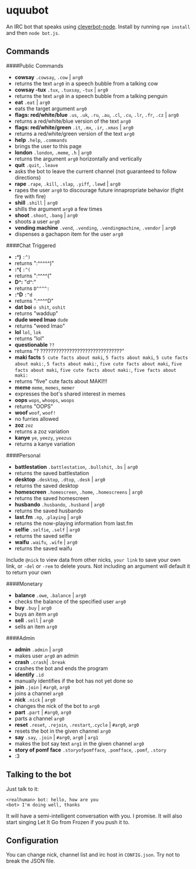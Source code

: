 # uquubot
An IRC bot that speaks using [cleverbot-node](https://github.com/fojas/cleverbot-node).
Install by running `npm install` and then `node bot.js`.

## Commands

####Public Commands

- **cowsay** `.cowsay`, `.cow` | `arg0`
 - returns the text `arg0` in a speech bubble from a talking cow
- **cowsay -tux** `.tux`, `.tuxsay`, `-tux` | `arg0`
 - returns the text `arg0` in a speech bubble from a talking penguin
- **eat** `.eat` | `arg0`
 - eats the target argument `arg0`
- **flags: red/white/blue** `.us`, `.uk`, `.ru`, `.au`, `.cl`, `.cu`, `.lr`, `.fr`, `.cz` | `arg0`
 - returns a red/white/blue version of the text `arg0`
- **flags: red/white/green** `.it`, `.mx`, `.ir`, `.xmas` | `arg0`
 - returns a red/white/green version of the text `arg0`
- **help** `.help`, `.commands` 
 - brings the user to this page
- **london** `.london`, `.meme`, `.h` | `arg0`
 - returns the argument `arg0` horizontally and vertically
- **quit** `.quit`, `.leave` 
 - asks the bot to leave the current channel (not guaranteed to follow directions)
- **rape** `.rape`, `.kill`, `.slap`, `.yiff`, `.lewd` | `arg0`
 - rapes the user `arg0` to discourage future innapropriate behavior (fight fire with fire)
- **shill** `.shill` | `arg0`
 - shills the argument `arg0` a few times
- **shoot** `.shoot`, `.bang` | `arg0`
 - shoots a user `arg0`
- **vending machine** `.vend`, `.vending`, `.vendingmachine`, `.vendor` | `arg0`
 - dispenses a gachapon item for the user `arg0`

####Chat Triggered
- **:^)** `:^)`
 - returns ":^^^^^)"
- **:^(** `:^(`
 - returns ":^^^^("
- **D^:** "d^:"
 - returns `D^^^^:`
- **:^D** `:^d`
 - returns ":^^^^D"
- **dat boi** `o shit`, `oshit` 
 - returns "waddup"
- **dude weed lmao** `dude` 
 - returns "weed lmao"
- **lol** `lol`, `lok` 
 - returns "lol"
- **questionable** `??` 
 - returns "? ???????????????????????????????"
- **maki facts** `5 cute facts about maki`, `5 facts about maki`, `5 cute facts about maki:`, `5 facts about maki:`, `five cute facts about maki`, `five facts about maki`, `five cute facts about maki:`, `five facts about maki:`
 - returns "five" cute facts about MAKI!!!
- **meme** `meme`, `memes`, `memer` 
 - expresses the bot's shared interest in memes
- **oops** `wops`, `whoops`, `woops` 
 - returns "OOPS"
- **woof** `woof`, `woof!` 
 - no furries allowed
- **zoz** `zoz` 
 - returns a zoz variation
- **kanye** `ye`, `yeezy`, `yeezus`
 - returns a kanye variation

####Personal

- **battlestation** `.battlestation`, `.bullshit`, `.bs` | `arg0`
 - returns the saved battlestation
- **desktop** `.desktop`, `.dtop`, `.desk` | `arg0`
 - returns the saved desktop
- **homescreen** `.homescreen`, `.home`, `.homescreens` | `arg0`
 - returns the saved homescreen
- **husbando** `.husbando`, `.husband` | `arg0`
 - returns the saved husbando
- **last.fm** `.np`, `.playing` | `arg0`
 - returns the now-playing information from last.fm
- **selfie** `.selfie`, `.self` | `arg0`
 - returns the saved selfie
- **waifu** `.waifu`, `.wife` | `arg0`
 - returns the saved waifu

Include `@nick` to view data from other nicks, `your link` to save your own link, or `-del` or `-rem` to delete yours. Not including an argument will default it to return your own

####Monetary

- **balance** `.owe`, `.balance` | `arg0`
 - checks the balance of the specified user `arg0`
- **buy** `.buy` | `arg0`
 - buys an item `arg0`
- **sell** `.sell` | `arg0`
 - sells an item `arg0`

####Admin

- **admin** `.admin` | `arg0`
 - makes user `arg0` an admin
- **crash**  `.crash`| `.break`
 - crashes the bot and ends the program
- **identify** `.id` 
 - manually identifies if the bot has not yet done so
- **join** `.join` | `#arg0`, `arg0`
 - joins a channel `arg0`
- **nick** `.nick` | `arg0`
 - changes the nick of the bot to `arg0`
- **part** `.part` | `#arg0`, `arg0`
 - parts a channel `arg0`
- **reset** `.reset`, `.rejoin`, `.restart`,`.cycle` | `#arg0`, `arg0`
 - resets the bot in the given channel `arg0`
- **say** `.say`, `.join` | `#arg0`, `arg0` | `arg1`
 - makes the bot say text `arg1` in the given channel `arg0`
- **story of pomf face** `.storyofpomfface`, `.pomfface`, `.pomf`, `.story` 
 - :3

## Talking to the bot
Just talk to it:

    <realhuman> bot: hello, how are you
    <bot> I'm doing well, thanks

It will have a semi-intelligent conversation with you. I promise. It will also start singing Let It Go from Frozen if you push it to.

## Configuration
You can change nick, channel list and irc host in `CONFIG.json`. Try not to break the JSON file.
